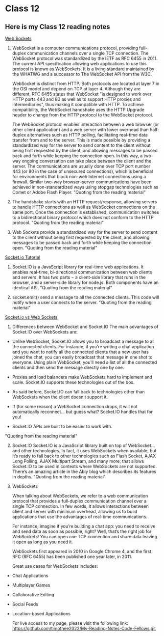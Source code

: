 # Class 12

## Here is my Class 12 reading notes

[Web Sockets](https://en.wikipedia.org/wiki/WebSocket)

1. WebSocket is a computer communications protocol, providing full-duplex communication channels over a single TCP connection. The WebSocket protocol was standardized by the IETF as RFC 6455 in 2011. The current API specification allowing web applications to use this protocol is known as WebSockets. It is a living standard maintained by the WHATWG and a successor to The WebSocket API from the W3C.

    WebSocket is distinct from HTTP. Both protocols are located at layer 7 in the OSI model and depend on TCP at layer 4. Although they are different, RFC 6455 states that WebSocket "is designed to work over HTTP ports 443 and 80 as well as to support HTTP proxies and intermediaries", thus making it compatible with HTTP. To achieve compatibility, the WebSocket handshake uses the HTTP Upgrade header to change from the HTTP protocol to the WebSocket protocol.

    The WebSocket protocol enables interaction between a web browser (or other client application) and a web server with lower overhead than half-duplex alternatives such as HTTP polling, facilitating real-time data transfer from and to the server. This is made possible by providing a standardized way for the server to send content to the client without being first requested by the client, and allowing messages to be passed back and forth while keeping the connection open. In this way, a two-way ongoing conversation can take place between the client and the server. The communications are usually done over TCP port number 443 (or 80 in the case of unsecured connections), which is beneficial for environments that block non-web Internet connections using a firewall. Similar two-way browser–server communications have been achieved in non-standardized ways using stopgap technologies such as Comet or Adobe Flash Player.
"Quoting from the reading material"

2. The handshake starts with an HTTP request/response, allowing servers to handle HTTP connections as well as WebSocket connections on the same port. Once the connection is established, communication switches to a bidirectional binary protocol which does not conform to the HTTP protocol.
"Quoting from the reading material"

3. Web Sockets provide a  standardized way for the server to send content to the client without being first requested by the client, and allowing messages to be passed back and forth while keeping the connection open.
"Quoting from the reading material"

[Socket.io Tutorial](https://www.tutorialspoint.com/socket.io/)

1. Socket.IO is a JavaScript library for real-time web applications. It enables real-time, bi-directional communication between web clients and servers. It has two parts − a client-side library that runs in the browser, and a server-side library for node.js. Both components have an identical API.
"Quoting from the reading material"

2. socket.emit() send a message to all the connected clients. This code will notify when a user connects to the server.
"Quoting from the reading material"

[Socket.io vs Web Sockets](https://www.educba.com/websocket-vs-socket-io/)

1. Differences between WebSocket and Socket.IO
The main advantages of Socket.IO over WebSockets are:

* Unlike WebSocket, Socket.IO allows you to broadcast a message to all the connected clients. For instance, if you’re writing a chat application and you want to notify all the connected clients that a new user has joined the chat, you can easily broadcast that message in one shot to everyone. Using plain WebSocket, you’ll need a list of all the connected clients and then send the message directly one by one.

* Proxies and load balancers make WebSockets hard to implement and scale. Socket.IO supports these technologies out of the box.

* As said before, Socket.IO can fall back to technologies other than WebSockets when the client doesn’t support it.

* If (for some reason) a WebSocket connection drops, it will not automatically reconnect… but guess what? Socket.IO handles that for you!

* Socket.IO APIs are built to be easier to work with.

"Quoting from the reading material"

2. Socket.IO
Socket.IO is a JavaScript library built on top of WebSocket… and other technologies. In fact, it uses WebSockets when available, but it’s ready to fall back to other technologies such as Flash Socket, AJAX Long Polling, AJAX Multipart Stream, and many more; that allows Socket.IO to be used in contexts where WebSockets are not supported. There’s an amazing article in the Ably blog which describes its features in depths.
"Quoting from the reading material"

3. WebSockets

    When talking about WebSockets, we refer to a web communication protocol that provides a full-duplex communication channel over a single TCP connection. In few words, it allows interactions between client and server with minimum overhead, allowing us to build applications that use the advantages of real-time communications.

    For instance, imagine if you’re building a chat app: you need to receive and send data as soon as possible, right? Well, that’s the right job for WebSockets! You can open one TCP connection and share data leaving it open as long as you need it.

    WebSockets first appeared in 2010 in Google Chrome 4, and the first RFC (RFC 6455) has been published one year later, in 2011.

    Great use cases for WebSockets includes:

* Chat Applications
* Multiplayer Games
* Collaborative Editing
* Social Feeds
* Location-based Applications

    For live access to my page, please visit the following link:
<https://github.com/timothee2022/My-Reading-Notes-Code-Fellows.git>
